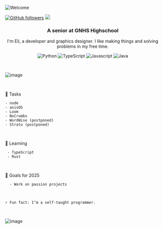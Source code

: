 ![Welcome](https://github.com/user-attachments/assets/26f47262-a442-4a64-93fc-b9a024601581)

[![GitHub followers](https://img.shields.io/github/followers/NobiDevs.svg?style=social&label=Follow&maxAge=2592000)](https://github.com/NobiDevs?tab=followers)
[![](https://visitcount.itsvg.in/api?id=NobiDevs&label=profile%20views&color=12&icon=4&pretty=false)](https://visitcount.itsvg.in)


<h3 align="center">A senior at GNHS Highschool</h3>
<p align="center">I'm Eli, a developer and graphics designer. I like making things and solving problems in my free time.</p>


<!-- TODO: Make technologies links takes you to repositories -->

<!-- [![Python Badge](https://img.shields.io/badge/-Python-3776ab?style=for-the-badge&labelColor=black&logo=python&logoColor=3776ab)](#) [![Javascript Badge](https://img.shields.io/badge/-Javascript-F0DB4F?style=for-the-badge&labelColor=black&logo=javascript&logoColor=F0DB4F)](#) ![Java](https://img.shields.io/badge/java-%23ED8B00.svg?style=for-the-badge&labelColor=black&logo=openjdk&logoColor=white)

-->
<p align="center">
<img alt="Python" src="https://img.shields.io/badge/Python-3776AB?logo=python&logoColor=fff">
<img alt="TypeScript" src="https://shields.io/badge/TypeScript-3178C6?logo=TypeScript&logoColor=FFF">
<img alt="Javascript" src="https://shields.io/badge/JavaScript-F7DF1E?logo=JavaScript&logoColor=000"> 
<img alt="Java" src="https://img.shields.io/badge/Java-%23ED8B00.svg?logo=openjdk&logoColor=white">
</p>
 
&nbsp; 
 
![image](https://github.com/NobiDevs/NobiDevs/assets/67208310/453fec41-443b-4278-98ba-65dfee512a30) 

&nbsp;  

📌 Tasks
```
- node
- axisOS
- Loom
- NoCrumbs
- WordWise (postponed)
- Strato (postponed)
```
<p>&nbsp;</p>  

🌱 Learning
```
 - TypeScript
 - Rust
```
<p>&nbsp;</p>
   
<!-- - 💻 Most used line of code `”print()"`
<p>&nbsp;</p>  -->
  
🎯 Goals for 2025
```
  - Work on passion projects
```
<p>&nbsp;</p>

`⚡ Fun fact: I’m a self-taught programmer.`

&nbsp;

![image](https://github.com/NobiDevs/NobiDevs/assets/67208310/e7722b95-7d1b-4cff-8e30-a359d15c6591)

